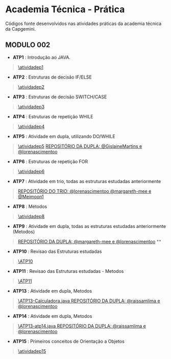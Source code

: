 # Academia Técnica - Prática
Códigos fonte desenvolvidos nas atividades práticas da academia técnica da Capgemini.

## MODULO 002 
- **ATP1** : Introdução ao JAVA.
>[\atividadep1](https://github.com/lorenascimentoo/academiatecnica-pratica/tree/main/src/modulo2/atividadep1)

- **ATP2** : Estruturas de decisão IF/ELSE
>[\atividadep2](https://github.com/lorenascimentoo/academiatecnica-pratica/tree/main/src/modulo2/atividadep2)

- **ATP3** : Estruturas de decisão SWITCH/CASE
>[\atividadep3](https://github.com/lorenascimentoo/academiatecnica-pratica/tree/main/src/modulo2/atividadep3)

- **ATP4** : Estruturas de repetição WHILE
>[\atividadep4](https://github.com/lorenascimentoo/academiatecnica-pratica/tree/main/src/modulo2/atividadep4)

- **ATP5** : Atividade em dupla, utilizando DO/WHILE
>[\atividadep5](https://github.com/lorenascimentoo/academiatecnica-pratica/tree/main/src/modulo2/atividadep5)
>[REPOSITÓRIO DA DUPLA: @GislaineMartins e @lorenascimentoo](https://github.com/lorenascimentoo/at-praticadupla)

- **ATP6** : Estruturas de repetição FOR
>[\atividadep6](https://github.com/lorenascimentoo/academiatecnica-pratica/tree/main/src/modulo2/atividadep6)

- **ATP7** : Atividade em trio, todas as estruturas estudadas anteriormente
>[REPOSITÓRIO DO TRIO: @lorenascimentoo @margareth-mee e @Meimoon1](https://github.com/Meimoon1/ATP7)

- **ATP8** : Métodos 
>[\atividadep8](https://github.com/lorenascimentoo/academiatecnica-pratica/tree/main/src/modulo2/atividadep8)

- **ATP9** : Atividade em dupla, todas as estruturas estudadas anteriormente (Metodos)
>[REPOSITÓRIO DA DUPLA: @margareth-mee e @lorenascimentoo](https://github.com/lorenascimentoo/at-praticadupla) **

- **ATP10** : Revisao das Estruturas estudadas
>[\ATP10](https://github.com/lorenascimentoo/ATP10)

- **ATP11** : Revisao das Estruturas estudadas - Metodos
>[\ATP11](https://github.com/lorenascimentoo/ATP11)

- **ATP13** : Atividade em dupla, Metodos
>[\ATP13-Calculadora.java REPOSITÓRIO DA DUPLA: @raissamlima e @lorenascimentoo](https://github.com/lorenascimentoo/ATP13/commits/main/src/modulo1/Calculadora.java)

- **ATP14** : Atividade em dupla, Metodos
>[\ATP13-atp14.java REPOSITÓRIO DA DUPLA: @raissamlima e @lorenascimentoo](https://github.com/lorenascimentoo/ATP13/commits/main/src/modulo1/Calculadora.java)

- **ATP15** : Primeiros conceitos de Orientação a Objetos 
>[\atividadep15](https://github.com/lorenascimentoo/academiatecnica-pratica/tree/main/src/modulo2/atividadep15)